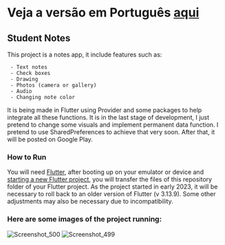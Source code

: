 # Veja a versão em Português <a href="README-ptbr.md">aqui</a>

## Student Notes

This project is a notes app, it include features such as:

     - Text notes
     - Check boxes
     - Drawing
     - Photos (camera or gallery)
     - Audio
     - Changing note color
     
It is being made in Flutter using Provider and some packages to help integrate all these functions. It is in the last stage of development, I just pretend to change some visuals and implement permanent data function. I pretend to use SharedPreferences to achieve that very soon.
After that, it will be posted on Google Play.
    
### How to Run

You will need <a href="https://docs.flutter.dev/get-started/install">Flutter</a>, after booting up on your emulator or device and <a href="https://docs.flutter.dev/get-started/codelab">starting a new Flutter project</a>, you will transfer the files of this repository folder of your Flutter project. As the project started in early 2023, it will be necessary to roll back to an older version of Flutter (v 3.13.9). Some other adjustments may also be necessary due to incompatibility.

### Here are some images of the project running:

![Screenshot_500](https://github.com/RuanEmanuell/studentnotes/assets/113607857/187fdeee-afc2-4335-9e37-e231bef57985)
![Screenshot_499](https://github.com/RuanEmanuell/studentnotes/assets/113607857/a107a921-8921-4d7e-88b2-8e2a0b982339)
